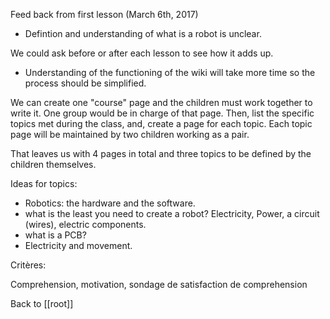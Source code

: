Feed back from first lesson (March 6th, 2017)

* Defintion and understanding of what is a robot is unclear.

We could ask before or after each lesson to see how it adds up.

* Understanding of the functioning of the wiki will take more time so the process should be simplified.

We can create one "course" page and the children must work together to write it. 
One group would be in charge of that page. 
Then, list the specific topics met during the class, and, create a page for each topic. 
Each topic page will be maintained by two children working as a pair.

That leaves us with 4 pages in total and three topics to be defined by the children themselves.

Ideas for topics:

* Robotics: the hardware and the software.
* what is the least you need to create a robot? Electricity, Power, a circuit (wires), electric components.
* what is a PCB?
* Electricity and movement.


Critères:

Comprehension, motivation, sondage de satisfaction de comprehension


Back to [[root]]